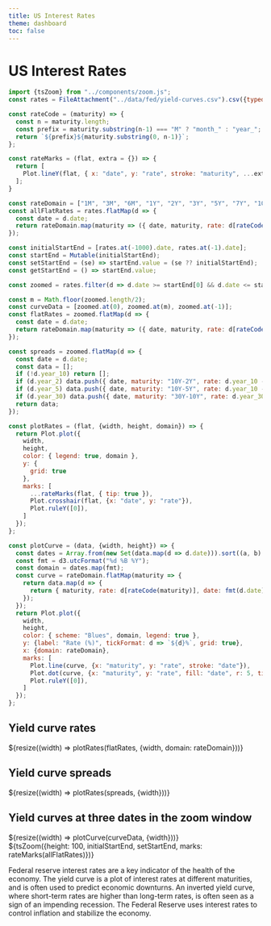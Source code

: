 ```yaml
---
title: US Interest Rates
theme: dashboard
toc: false
---
```


# US Interest Rates

```js
import {tsZoom} from "../components/zoom.js";
const rates = FileAttachment("../data/fed/yield-curves.csv").csv({typed: true});

const rateCode = (maturity) => {
  const n = maturity.length;
  const prefix = maturity.substring(n-1) === "M" ? "month_" : "year_";
  return `${prefix}${maturity.substring(0, n-1)}`;
};

const rateMarks = (flat, extra = {}) => {
  return [
    Plot.lineY(flat, { x: "date", y: "rate", stroke: "maturity", ...extra }),
  ];
}
```

```js
const rateDomain = ["1M", "3M", "6M", "1Y", "2Y", "3Y", "5Y", "7Y", "10Y", "20Y", "30Y"];
const allFlatRates = rates.flatMap(d => {
  const date = d.date;
  return rateDomain.map(maturity => ({ date, maturity, rate: d[rateCode(maturity)] }));
});

const initialStartEnd = [rates.at(-1000).date, rates.at(-1).date];
const startEnd = Mutable(initialStartEnd);
const setStartEnd = (se) => startEnd.value = (se ?? initialStartEnd);
const getStartEnd = () => startEnd.value;
```


```js
const zoomed = rates.filter(d => d.date >= startEnd[0] && d.date <= startEnd[1]);

const m = Math.floor(zoomed.length/2);
const curveData = [zoomed.at(0), zoomed.at(m), zoomed.at(-1)];
const flatRates = zoomed.flatMap(d => {
  const date = d.date;
  return rateDomain.map(maturity => ({ date, maturity, rate: d[rateCode(maturity)] }));
});

const spreads = zoomed.flatMap(d => {
  const date = d.date;
  const data = [];
  if (!d.year_10) return [];
  if (d.year_2) data.push({ date, maturity: "10Y-2Y", rate: d.year_10 - d.year_2 });
  if (d.year_5) data.push({ date, maturity: "10Y-5Y", rate: d.year_10 - d.year_5 });
  if (d.year_30) data.push({ date, maturity: "30Y-10Y", rate: d.year_30 - d.year_10 });
  return data;
});

const plotRates = (flat, {width, height, domain}) => {
  return Plot.plot({
    width,
    height,
    color: { legend: true, domain },
    y: {
      grid: true
    },
    marks: [
      ...rateMarks(flat, { tip: true }),
      Plot.crosshair(flat, {x: "date", y: "rate"}),
      Plot.ruleY([0]),
    ]
  });
};

const plotCurve = (data, {width, height}) => {
  const dates = Array.from(new Set(data.map(d => d.date))).sort((a, b) => a - b);
  const fmt = d3.utcFormat("%d %B %Y");
  const domain = dates.map(fmt);
  const curve = rateDomain.flatMap(maturity => {
    return data.map(d => {
      return { maturity, rate: d[rateCode(maturity)], date: fmt(d.date) };
    });
  });
  return Plot.plot({
    width,
    height,
    color: { scheme: "Blues", domain, legend: true },
    y: {label: "Rate (%)", tickFormat: d => `${d}%`, grid: true},
    x: {domain: rateDomain},
    marks: [
      Plot.line(curve, {x: "maturity", y: "rate", stroke: "date"}),
      Plot.dot(curve, {x: "maturity", y: "rate", fill: "date", r: 5, tip: true}),
      Plot.ruleY([0]),
    ]
  });
};
```

<div class="grid grid-cols-2">
  <div class="card">
    <h2>Yield curve rates</h2>
    ${resize((width) => plotRates(flatRates, {width, domain: rateDomain}))}
  </div>
  <div class="card">
    <h2>Yield curve spreads</h2>
    ${resize((width) => plotRates(spreads, {width}))}
  </div>
  <div class="card">
    <h2>Yield curves at three dates in the zoom window</h2>
    ${resize((width) => plotCurve(curveData, {width}))}
  </div>
  <div class="card">
    ${tsZoom({height: 100, initialStartEnd, setStartEnd, marks: rateMarks(allFlatRates)})}
  </div>
</div>


Federal reserve interest rates are a key indicator of the health of the economy. The yield curve is a plot of interest rates at different maturities, and is often used to predict economic downturns. An inverted yield curve, where short-term rates are higher than long-term rates, is often seen as a sign of an impending recession. The Federal Reserve uses interest rates to control inflation and stabilize the economy.
